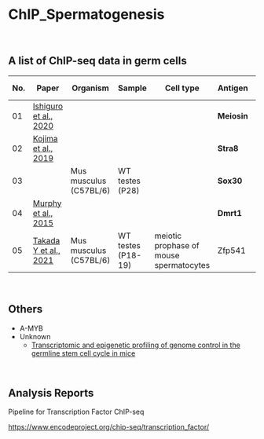 # ChIP_Spermatogenesis

<br>

## A list of ChIP-seq data in germ cells

| No. | Paper | Organism | Sample | Cell type | Antigen | Accession Number | Strategy | Layout | Spots | Bases | Construction Protocol | Instrument | Analysis |
| -------- | -------- | -------- | -------- | -------- | -------- | -------- | -------- | -------- | -------- | -------- | -------- | -------- | -------- |
| 01 | [Ishiguro et al., 2020](https://www.sciencedirect.com/science/article/pii/S1534580720300113) |  |  |  | **Meiosin** | DDBJ [DRA009056](https://ddbj.nig.ac.jp/DRASearch/submission?acc=DRA009056) | ChIP-seq | 75 SE |  |  | KAPA Library Preparation Kit |  |  |  |
| 02 | [Kojima et al., 2019](https://www.sciencedirect.com/science/article/pii/S1534580720300113#bib34) |  |  |  | **Stra8** | GEO [GSE115928](http://www.ncbi.nlm.nih.gov/geo/query/acc.cgi?acc=GSE115928) |  |  |  |  |  |  |  |  |
| 03 |  | Mus musculus (C57BL/6) | WT testes (P28) |  | **Sox30** | BioProject [PRJNA433934](https://www.ncbi.nlm.nih.gov/bioproject/433934) | ChIP-seq | PE | 38.8M | 10.9G |  | HiSeq X Ten |  |
| 04 | [Murphy et al., 2015](https://www.sciencedirect.com/science/article/pii/S1534580720300113#bib51) |  |  |  | **Dmrt1** | GEO [GSE64892](http://www.ncbi.nlm.nih.gov/geo/query/acc.cgi?acc=GSE64892) |  |  |  |  |  |  |  |
| 05 | [Takada Y et al., 2021](https://www.nature.com/articles/s41467-021-23378-4) | Mus musculus (C57BL/6) | WT testes (P18-19) | meiotic prophase of mouse spermatocytes | Zfp541 | GEO [GSE163916](https://www.ncbi.nlm.nih.gov/geo/query/acc.cgi?acc=GSE163916) | ChIP-seq | 50 SE |  |  | KAPA Library Preparation Kit |  |  |


<br>

## Others


- A-MYB
- Unknown
  - [Transcriptomic and epigenetic profiling of genome control in the germline stem cell cycle in mice](https://www.ncbi.nlm.nih.gov/geo/query/acc.cgi?acc=GSE116798)


<br>

## Analysis Reports

Pipeline for Transcription Factor ChIP-seq

https://www.encodeproject.org/chip-seq/transcription_factor/
